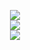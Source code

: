 <p align="center">
  <img src="https://github-readme-stats.vercel.app/api?username=michaelshumshum&border_radius=20&bg_color=45,754728,366673&title_color=FFFFFF&text_color=FFFFFF&icon_color=FFFFFF&hide_border=true&show_icons=true" />
  <br>
  <img src="https://github-readme-stats.vercel.app/api/top-langs/?username=michaelshumshum&layout=compact&langs_count=10&border_radius=20&bg_color=0,754728,366673&title_color=FFFFFF&text_color=FFFFFF&hide_border=true"/>
  <br>
  <img src="https://github-readme-stats.vercel.app/api/wakatime?username=f71e702c-bcaa-4349-97ad-837a5ed1bb3f&layout=compact&langs_count=10&border_radius=20&bg_color=0,754728,366673&title_color=FFFFFF&text_color=FFFFFF&hide_border=true"/>
</p>
